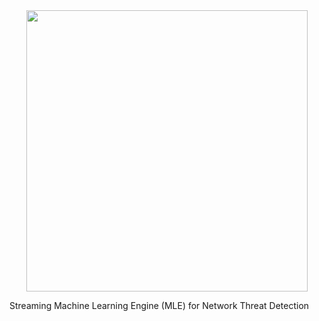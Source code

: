 

<center><img src="https://github.com/counterflow-ai/dragonfly-mle/blob/master/doc/images/dragonflymle.png" width="450"></center>

Streaming Machine Learning Engine (MLE) for Network Threat Detection


